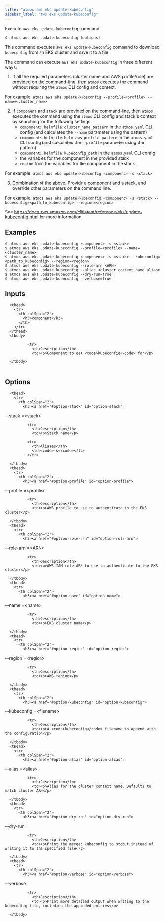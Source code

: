 ```yaml
---
title: "atmos aws eks update-kubeconfig"
sidebar_label: "aws eks update-kubeconfig"
---
```


Execute `aws eks update-kubeconfig` command

```shell
$ atmos aws eks update-kubeconfig [options]
```

This command executes `aws eks update-kubeconfig` command to download `kubeconfig` from an EKS cluster and save it to a file.

The command can execute `aws eks update-kubeconfig` in three different ways:

1. If all the required parameters (cluster name and AWS profile/role) are provided on the command-line, then `atmos` executes the command without requiring the `atmos` CLI config and context.

  For example: `atmos aws eks update-kubeconfig --profile=<profile> --name=<cluster_name>`

2. If `component` and `stack` are provided on the command-line, then `atmos` executes the command using the `atmos` CLI config and stack's context by searching for the following settings:
   - `components.helmfile.cluster_name_pattern` in the `atmos.yaml` CLI config (and calculates the `--name` parameter using the pattern)
   - `components.helmfile.helm_aws_profile_pattern` in the `atmos.yaml` CLI config (and calculates the `--profile` parameter using the pattern)
   - `components.helmfile.kubeconfig_path` in the `atmos.yaml` CLI config
   - the variables for the component in the provided stack
   - `region` from the variables for the component in the stack

  For example: `atmos aws eks update-kubeconfig <component> -s <stack>`

3. Combination of the above. Provide a component and a stack, and override other parameters on the command line.

  For example: `atmos aws eks update-kubeconfig <component> -s <stack> --kubeconfig=<path_to_kubeconfig> --region=<region>`

See https://docs.aws.amazon.com/cli/latest/reference/eks/update-kubeconfig.html for more information.
## Examples

```shell
$ atmos aws eks update-kubeconfig <component> -s <stack>
$ atmos aws eks update-kubeconfig --profile=<profile> --name=<cluster_name>
$ atmos aws eks update-kubeconfig <component> -s <stack> --kubeconfig=<path_to_kubeconfig> --region=<region>
$ atmos aws eks update-kubeconfig --role-arn <ARN>
$ atmos aws eks update-kubeconfig --alias <cluster context name alias>
$ atmos aws eks update-kubeconfig --dry-run=true
$ atmos aws eks update-kubeconfig --verbose=true
```

## Inputs


<table className="reference-table">
  
      <thead>
        <tr>
          <th colSpan="2">
            <h3>component</h3>
          </th>
        </tr>
      </thead>
      <tbody>
        
              <tr>
                <th>Description</th>
                <td><p>Component to get <code>kubeconfig</code> for</p>
</td>
              </tr>
            
      </tbody>
</table>



## Options


<table className="reference-table">
  
      <thead>
        <tr>
          <th colSpan="2">
            <h3><a href="#option-stack" id="option-stack">
  --stack
  <span class="option-spec"> =&lt;stack&gt;</span>
</a></h3>
          </th>
        </tr>
      </thead>
      <tbody>
        
              <tr>
                <th>Description</th>
                <td><p>Stack name</p>
</td>
              </tr>
             
              <tr>
                <th>Aliases</th>
                <td><code>-s</code></td>
              </tr>
             
      </tbody>
      <thead>
        <tr>
          <th colSpan="2">
            <h3><a href="#option-profile" id="option-profile">
  --profile
  <span class="option-spec"> =&lt;profile&gt;</span>
</a></h3>
          </th>
        </tr>
      </thead>
      <tbody>
        
              <tr>
                <th>Description</th>
                <td><p>AWS profile to use to authenticate to the EKS cluster</p>
</td>
              </tr>
              
      </tbody>
      <thead>
        <tr>
          <th colSpan="2">
            <h3><a href="#option-role-arn" id="option-role-arn">
  --role-arn
  <span class="option-spec"> =&lt;ARN&gt;</span>
</a></h3>
          </th>
        </tr>
      </thead>
      <tbody>
        
              <tr>
                <th>Description</th>
                <td><p>AWS IAM role ARN to use to authenticate to the EKS cluster</p>
</td>
              </tr>
              
      </tbody>
      <thead>
        <tr>
          <th colSpan="2">
            <h3><a href="#option-name" id="option-name">
  --name
  <span class="option-spec"> =&lt;name&gt;</span>
</a></h3>
          </th>
        </tr>
      </thead>
      <tbody>
        
              <tr>
                <th>Description</th>
                <td><p>EKS cluster name</p>
</td>
              </tr>
              
      </tbody>
      <thead>
        <tr>
          <th colSpan="2">
            <h3><a href="#option-region" id="option-region">
  --region
  <span class="option-spec"> =&lt;region&gt;</span>
</a></h3>
          </th>
        </tr>
      </thead>
      <tbody>
        
              <tr>
                <th>Description</th>
                <td><p>AWS region</p>
</td>
              </tr>
              
      </tbody>
      <thead>
        <tr>
          <th colSpan="2">
            <h3><a href="#option-kubeconfig" id="option-kubeconfig">
  --kubeconfig
  <span class="option-spec"> =&lt;filename&gt;</span>
</a></h3>
          </th>
        </tr>
      </thead>
      <tbody>
        
              <tr>
                <th>Description</th>
                <td><p>A <code>kubeconfig</code> filename to append with the configuration</p>
</td>
              </tr>
              
      </tbody>
      <thead>
        <tr>
          <th colSpan="2">
            <h3><a href="#option-alias" id="option-alias">
  --alias
  <span class="option-spec"> =&lt;alias&gt;</span>
</a></h3>
          </th>
        </tr>
      </thead>
      <tbody>
        
              <tr>
                <th>Description</th>
                <td><p>Alias for the cluster context name. Defaults to match cluster ARN</p>
</td>
              </tr>
              
      </tbody>
      <thead>
        <tr>
          <th colSpan="2">
            <h3><a href="#option-dry-run" id="option-dry-run">
  --dry-run
  
</a></h3>
          </th>
        </tr>
      </thead>
      <tbody>
        
              <tr>
                <th>Description</th>
                <td><p>Print the merged kubeconfig to stdout instead of writing it to the specified file</p>
</td>
              </tr>
              
      </tbody>
      <thead>
        <tr>
          <th colSpan="2">
            <h3><a href="#option-verbose" id="option-verbose">
  --verbose
  
</a></h3>
          </th>
        </tr>
      </thead>
      <tbody>
        
              <tr>
                <th>Description</th>
                <td><p>Print more detailed output when writing to the kubeconfig file, including the appended entries</p>
</td>
              </tr>
              
      </tbody>
</table>

